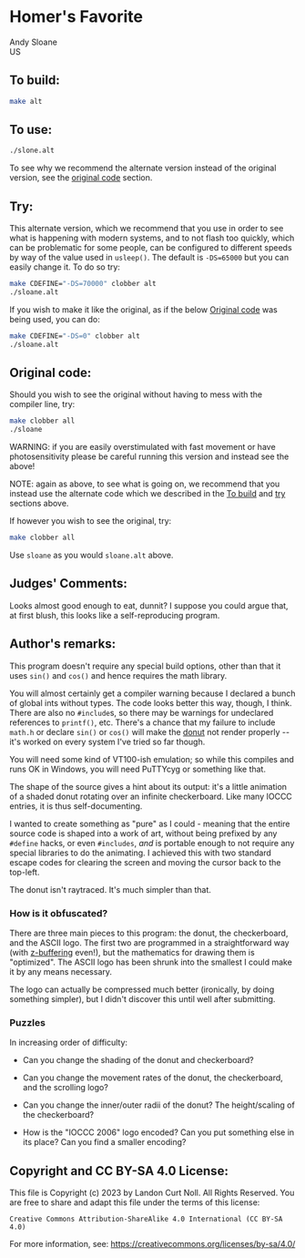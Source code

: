 # Homer's Favorite

Andy Sloane\
US


## To build:

```sh
make alt
```


## To use:

```sh
./slone.alt
```

To see why we recommend the alternate version instead of the original version,
see the [original code](#original-code) section.

## Try:

This alternate version, which we recommend that you use in order to see what is
happening with modern systems, and to not flash too quickly, which can be
problematic for some people, can be configured to different speeds by way of the
value used in `usleep()`. The default is `-DS=65000` but you can easily change
it. To do so try:

```sh
make CDEFINE="-DS=70000" clobber alt
./sloane.alt
```

If you wish to make it like the original, as if the below [Original
code](#original-code) was being used, you can do:

```sh
make CDEFINE="-DS=0" clobber alt
./sloane.alt
```

## Original code:

Should you wish to see the original without having to mess with the compiler
line, try:

```sh
make clobber all
./sloane
```

WARNING: if you are easily overstimulated with fast movement or have
photosensitivity please be careful running this version and instead see the
above!

NOTE: again as above, to see what is going on, we recommend that you instead use
the alternate code which we described in the [To build](#to-build) and
[try](#try) sections above.

If however you wish to see the original, try:

```sh
make clobber all
```

Use `sloane` as you would `sloane.alt` above.


## Judges' Comments:

Looks almost good enough to eat, dunnit?  I suppose you could argue that,
at first blush, this looks like a self-reproducing program.


## Author's remarks:

This program doesn't require any special build options, other than that it
uses `sin()` and `cos()` and hence requires the math library.

You will almost certainly get a compiler warning because I declared a bunch
of global ints without types.  The code looks better this way, though, I
think.  There are also no `#include`s, so there may be warnings for
undeclared references to `printf()`, etc.  There's a chance that my failure to
include `math.h` or declare `sin()` or `cos()` will make the
[donut](https://en.wikipedia.org/wiki/Doughnut) not render
properly -- it's worked on every system I've tried so far though.

You will need some kind of VT100-ish emulation; so while this compiles and
runs OK in Windows, you will need PuTTYcyg or something like that.

The shape of the source gives a hint about its output: it's a little
animation of a shaded donut rotating over an infinite checkerboard.  Like
many IOCCC entries, it is thus self-documenting.

I wanted to create something as "pure" as I could - meaning that the entire
source code is shaped into a work of art, without being prefixed by any
`#define` hacks, or even `#includes`, _and_ is portable enough to not require
any special libraries to do the animating.  I achieved this with two standard
escape codes for clearing the screen and moving the cursor back to the top-left.

The donut isn't raytraced.  It's much simpler than that.

### How is it obfuscated?

There are three main pieces to this program: the donut, the checkerboard, and
the ASCII logo.  The first two are programmed in a straightforward way (with
[z-buffering](https://en.wikipedia.org/wiki/Z-buffering) even!), but the
mathematics for drawing them is "optimized".  The ASCII logo has been shrunk
into the smallest I could make it by any means necessary.

The logo can actually be compressed much better (ironically, by doing
something simpler), but I didn't discover this until well after submitting.

### Puzzles

In increasing order of difficulty:

 - Can you change the shading of the donut and checkerboard?

 - Can you change the movement rates of the donut, the checkerboard, and
   the scrolling logo?

 - Can you change the inner/outer radii of the donut?  The height/scaling
   of the checkerboard?

 - How is the "IOCCC 2006" logo encoded?  Can you put something else in its
   place?  Can you find a smaller encoding?


## Copyright and CC BY-SA 4.0 License:

This file is Copyright (c) 2023 by Landon Curt Noll.  All Rights Reserved.
You are free to share and adapt this file under the terms of this license:

    Creative Commons Attribution-ShareAlike 4.0 International (CC BY-SA 4.0)

For more information, see: https://creativecommons.org/licenses/by-sa/4.0/
